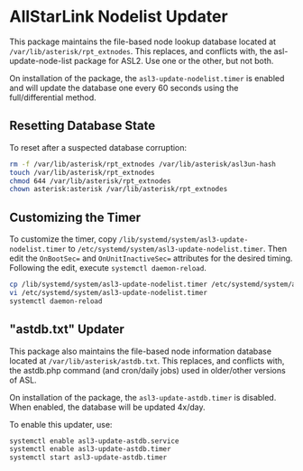 # AllStarLink Nodelist Updater
This package maintains the file-based node lookup database
located at `/var/lib/asterisk/rpt_extnodes`. This replaces,
and conflicts with, the asl-update-node-list package for
ASL2. Use one or the other, but not both.

On installation of the package, the `asl3-update-nodelist.timer`
is enabled and will update the database one every 60 seconds
using the full/differential method.

## Resetting Database State
To reset after a suspected database corruption:

```bash
rm -f /var/lib/asterisk/rpt_extnodes /var/lib/asterisk/asl3un-hash
touch /var/lib/asterisk/rpt_extnodes
chmod 644 /var/lib/asterisk/rpt_extnodes
chown asterisk:asterisk /var/lib/asterisk/rpt_extnodes
```

## Customizing the Timer
To customize the timer, copy `/lib/systemd/system/asl3-update-nodelist.timer`
to `/etc/systemd/system/asl3-update-nodelist.timer`. Then edit
the `OnBootSec=` and `OnUnitInactiveSec=` attributes for the desired timing.
Following the edit, execute `systemctl daemon-reload`.

```bash
cp /lib/systemd/system/asl3-update-nodelist.timer /etc/systemd/system/asl3-update-nodelist.timer
vi /etc/systemd/system/asl3-update-nodelist.timer
systemctl daemon-reload
```

## "astdb.txt" Updater
This package also maintains the file-based node information
database located at `/var/lib/asterisk/astdb.txt`. This replaces,
and conflicts with, the astdb.php command (and cron/daily jobs)
used in older/other versions of ASL.

On installation of the package, the `asl3-update-astdb.timer`
is disabled.  When enabled, the database will be updated 4x/day.

To enable this updater, use:

```bash
systemctl enable asl3-update-astdb.service
systemctl enable asl3-update-astdb.timer
systemctl start asl3-update-astdb.timer
```

